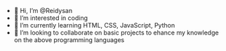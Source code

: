 - 👋 Hi, I’m @Reidysan
- 👀 I’m interested in coding 
- 🌱 I’m currently learning HTML, CSS, JavaScript, Python
- 💞️ I’m looking to collaborate on basic projects to ehance my knowledge on the above programming languages



